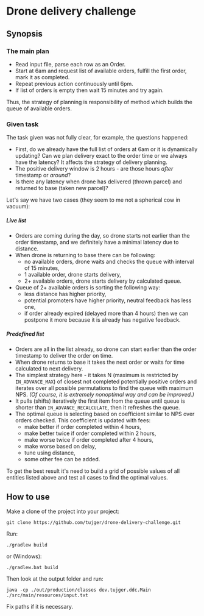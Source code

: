 # Drone delivery challenge

## Synopsis

### The main plan

- Read input file, parse each row as an Order.
- Start at 6am and request list of available orders, fulfill the first order, mark it as completed.
- Repeat previous action continuously until 6pm.
- If list of orders is empty then wait 15 minutes and try again.

Thus, the strategy of planning is responsibility of method which builds the queue of available orders.

### Given task

The task given was not fully clear, for example, the questions happened:

- First, do we already have the full list of orders at 6am or it is dynamically updating? Can we plan delivery exact to the order time or we always have the latency? It affects the strategy of delivery planning.
- The positive delivery window is 2 hours - are those hours *after* timestamp or *around*?
- Is there any latency when drone has delivered (thrown parcel) and returned to base (taken new parcel)?

Let's say we have two cases (they seem to me not a spherical cow in vacuum):

##### Live list

- Orders are coming during the day, so drone starts not earlier than the order timestamp, and we definitely have a minimal latency due to distance.
- When drone is returning to base there can be following:
  - no available orders, drone waits and checks the queue with interval of 15 minutes,
  - 1 available order, drone starts delivery,
  - 2+ available orders, drone starts delivery by calculated queue.
- Queue of 2+ available orders is sorting the following way:
  - less distance has higher priority,
  - potential promoters have higher priority, neutral feedback has less one,
  - if order already expired (delayed more than 4 hours) then we can postpone it more because it is already has negative feedback.

##### Predefined list

- Orders are all in the list already, so drone can start earlier than the order timestamp to deliver the order on time.
- When drone returns to base it takes the next order or waits for time calculated to next delivery.
- The simplest strategy here - it takes N (maximum is restricted by `IN_ADVANCE_MAX`) of closest not completed potentially positive orders and iterates over all possible permutations to find the queue with maximum NPS. _(Of course, it is extremely nonoptimal way and can be improved.)_
- It pulls (shifts) iteratively the first item from the queue until queue is shorter than `IN_ADVANCE_RECALCULATE`, then it refreshes the queue.
- The optimal queue is selecting based on coefficient similar to NPS over orders checked. This coefficient is updated with fees:
    - make better if order completed within 4 hours,
    - make better twice if order completed within 2 hours,
    - make worse twice if order completed after 4 hours,
    - make worse based on delay,
    - tune using distance,
    - some other fee can be added.
   
To get the best result it's need to build a grid of possible values of all entities listed above and test all cases to find the optimal values.  

## How to use

Make a clone of the project into your project:

    git clone https://github.com/tujger/drone-delivery-challenge.git

Run:

    ./gradlew build
    
or (Windows):
    
    ./gradlew.bat build
    
Then look at the output folder and run:

    java -cp ./out/production/classes dev.tujger.ddc.Main ./src/main/resources/input.txt

Fix paths if it is necessary.

    